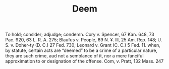 ---
title: Deem
letter: D
permalink: "/definitions/bld-deem.html"
body: To hold; conslder; adjudge; condemn. Cory v. Spencer, 67 Kan. 648, 73 Pac. 920,
  63 L. R. A. 275; Blaufus v. People, 69 N. ¥. Ill, 25 Am. Rep. 148; U. S. v. Doher-ty
  (D. C.) 27 Fed. 730; Leonard v. Grant (C. C.) 5 Fed. 11. when, by statute, certain
  acts are “deemed” to be a crime of a particular nature, they are such crime, aud
  not a semblance of it, nor a mere fanciful approximation to or designation of the
  offense. Com, v. Pratt, 132 Mass. 247
published_at: '2018-07-07'
source: Black's Law Dictionary 2nd Ed (1910)
layout: post
---